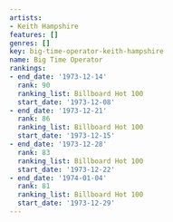 ```yaml
---
artists:
- Keith Hampshire
features: []
genres: []
key: big-time-operator-keith-hampshire
name: Big Time Operator
rankings:
- end_date: '1973-12-14'
  rank: 90
  ranking_list: Billboard Hot 100
  start_date: '1973-12-08'
- end_date: '1973-12-21'
  rank: 86
  ranking_list: Billboard Hot 100
  start_date: '1973-12-15'
- end_date: '1973-12-28'
  rank: 83
  ranking_list: Billboard Hot 100
  start_date: '1973-12-22'
- end_date: '1974-01-04'
  rank: 81
  ranking_list: Billboard Hot 100
  start_date: '1973-12-29'
---
```



